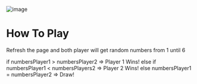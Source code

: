 ![image](https://github.com/user-attachments/assets/e822ca1e-4f71-4909-9b19-f37b22b15aff)

# How To Play
Refresh the page and both player will get random numbers from 1 until 6

if numbersPlayer1 > numbersPlayer2 => Player 1 Wins!
else if numbersPlayer1 < numbersPlayers2 => Player 2 Wins!
else numbersPlayer1 = numbersPlayer2 => Draw!
